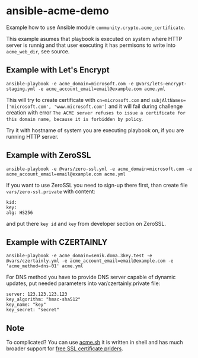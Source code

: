 # ansible-acme-demo

Example how to use Ansible module `community.crypto.acme_certificate`.

This example asumes that playbook is executed on system where HTTP server is runnig and that user executing it has permisons to write into `acme_web_dir`, see source.

## Example with Let's Encrypt
```
ansible-playbook -e acme_domain=microsoft.com -e @vars/lets-encrypt-staging.yml -e acme_account_email=email@example.com acme.yml
```
This will try to create certificate with `cn=microsoft.com` and `subjAltNames=['microsoft.com', 'www.microsoft.com']` and it will fail during challenge creation with error `The ACME server refuses to issue a certificate for this domain name, because it is forbidden by policy`.

Try it with hostname of system you are executing playbook on, if you are running HTTP server.

## Example with ZeroSSL
```
ansible-playbook -e @vars/zero-ssl.yml -e acme_domain=microsoft.com -e acme_account_email=email@example.com acme.yml
```

If you want to use ZeroSSL you need to sign-up there first, than create file `vars/zero-ssl.private` with content:
```
kid: 
key: 
alg: HS256
```
and put there `key id` and `key` from developer section on ZeroSSL.

## Example with CZERTAINLY
```
ansible-playbook -e acme_domain=semik.doma.3key.test -e @vars/czertainly.yml -e acme_account_email=email@example.com -e 'acme_method=dns-01' acme.yml
```

For DNS method you have to provide DNS server capable of dynamic updates, put needed parameters into var/czertainly.private file:
```
server: 123.123.123.123
key_algorithm: "hmac-sha512"
key_name: "key"
key_secret: "secret"
```

## Note

To complicated? You can use [acme.sh](https://github.com/acmesh-official/acme.sh/tree/master) it is written in shell and has much broader support for [free SSL certificate priders](https://github.com/acmesh-official/acme.sh/tree/master#supported-ca).
